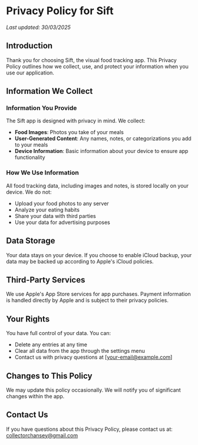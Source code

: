 # Privacy Policy for Sift

*Last updated: 30/03/2025*

## Introduction

Thank you for choosing Sift, the visual food tracking app. This Privacy Policy outlines how we collect, use, and protect your information when you use our application.

## Information We Collect

### Information You Provide

The Sift app is designed with privacy in mind. We collect:

- **Food Images**: Photos you take of your meals
- **User-Generated Content**: Any names, notes, or categorizations you add to your meals
- **Device Information**: Basic information about your device to ensure app functionality

### How We Use Information

All food tracking data, including images and notes, is stored locally on your device. We do not:

- Upload your food photos to any server
- Analyze your eating habits
- Share your data with third parties
- Use your data for advertising purposes

## Data Storage

Your data stays on your device. If you choose to enable iCloud backup, your data may be backed up according to Apple's iCloud policies.

## Third-Party Services

We use Apple's App Store services for app purchases. Payment information is handled directly by Apple and is subject to their privacy policies.

## Your Rights

You have full control of your data. You can:
- Delete any entries at any time
- Clear all data from the app through the settings menu
- Contact us with privacy questions at [your-email@example.com]

## Changes to This Policy

We may update this policy occasionally. We will notify you of significant changes within the app.

## Contact Us

If you have questions about this Privacy Policy, please contact us at:
collectorchansey@gmail.com
